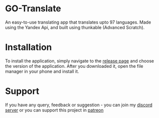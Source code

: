 # GO-Translate
An easy-to-use translating app that translates upto 97 languages. Made using the Yandex Api, and built using thunkable (Advanced Scratch).

# Installation
To install the application, simply navigate to the [release page](https://github.com/solomonshalom/GO-Translate/releases) and choose the version of the application. After you downloaded it, open the file manager in your phone and install it.

# Support
If you have any query, feedback or suggestion - you can join my [discord server](https://discord.gg/h7nxy9vHu8) or you can support this project in [patreon](https://patreon.com/solomonlijo)
